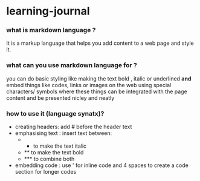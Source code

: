 # learning-journal

### what is markdown language ?

It is a markup language that helps you add content to a web page and style it.


### what can you use markdown language for ?

you can do basic styling like making the text bold , italic or underlined
**and** embed things like codes, links or images on the web using special characters/ symbols
where these things can be integrated with the page content and be presented nicley and neatly


### how to use it (language synatx)?
* creating headers: add # before the header text 
* emphasising text : insert text between:
  * * to make the text italic
  * ** to make the text bold
  * *** to combine both
* embedding code : use ' for inline code and 4 spaces to create a code section for longer codes 

